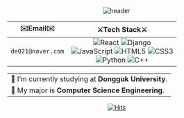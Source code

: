 <div align="center">

![header](https://capsule-render.vercel.app/api?type=waving&color=gradient&height=300&section=header&text=Welcome&fontSize=70&fontAlignY=34&desc=Daeun's%20GitHub%20&descSize=30&animation=twinkling)



|✉️Email✉️|⚔️Tech Stack⚔️|
|:---:|:---:|
|```de021@naver.com```|<img alt="React" src="https://img.shields.io/badge/React-61DAFB.svg?&style=for-the-badge&logo=React&logoColor=black"/> <img alt="Django" src="https://img.shields.io/badge/Django-092E20.svg?&style=for-the-badge&logo=Django&logoColor=white"/><br><img alt="JavaScript" src="https://img.shields.io/badge/JavaScript-f7df1e.svg?&style=for-the-badge&logo=JavaScript&logoColor=black"/> <img alt="HTML5" src="https://img.shields.io/badge/HTML5-E34F26.svg?&style=for-the-badge&logo=html5&logoColor=white"/> <img alt="CSS3" src="https://img.shields.io/badge/CSS3-1572B6.svg?&style=for-the-badge&logo=css3&logoColor=white"/><br><img alt="Python" src="https://img.shields.io/badge/Python-3776ab.svg?&style=for-the-badge&logo=Python&logoColor=white"/> <img alt="C++" src="https://img.shields.io/badge/C++-00599C.svg?&style=for-the-badge&logo=cplusplus&logoColor=white"/>|
</p>


<table align="center">
    <tr>
        <td >🔭 I’m currently studying at <b>Dongguk University</b>.</td>
    </tr>
    <tr>
        <td>🌱 My major is <b>Computer Science Engineering</b>.</td>
    </tr>
</table>



[![Hits](https://hits.seeyoufarm.com/api/count/incr/badge.svg?url=https%3A%2F%2Fgithub.com%2Fdaeni-dang&count_bg=%23FDB000&title_bg=%23000000&icon=tapas.svg&icon_color=%23E7E7E7&title=hits&edge_flat=false)](https://github.com/daeni-dang)

<!--
**daeni-dang/daeni-dang** is a ✨ _special_ ✨ repository because its `README.md` (this file) appears on your GitHub profile.

Here are some ideas to get you started:

* 🔭 I’m currently working on ...
- 🌱 I’m currently learning ...
- 👯 I’m looking to collaborate on ...
- 🤔 I’m looking for help with ...
- 💬 Ask me about ...
- 📫 How to reach me: ...
- 😄 Pronouns: ...
- ⚡ Fun fact: ...

- 👯 
-->

</div>
